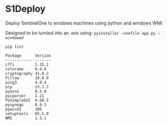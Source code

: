 # S1Deploy
Deploy SentinelOne to windows machines using python and windows WMI 

Designed to be turnied into an .exe using: `pyinstaller –onefile app.py –windowed`

`pip list`
```
Package      Version
------------ -------
cffi         1.15.1 
colorama     0.4.6  
cryptography 41.0.2 
Pillow       10.0.0 
ping3        4.0.4  
pip          23.1.2 
pyasn1       0.5.0  
pycparser    2.21   
PySimpleGUI  4.60.5 
pyspnego     0.9.1  
pywin32      306    
setuptools   65.5.0 
WMI          1.5.1
```
